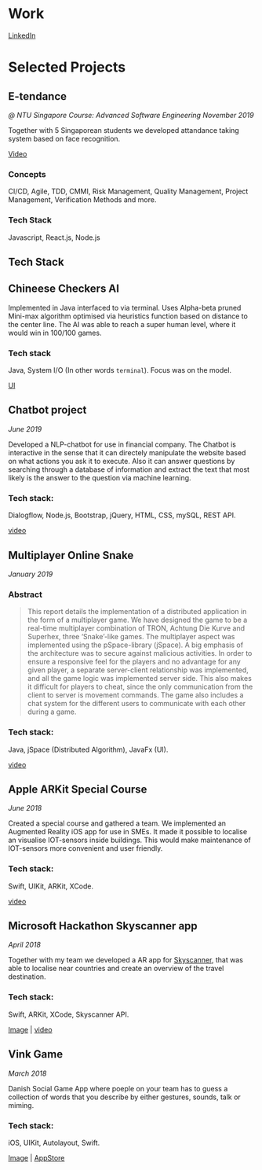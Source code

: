# Work

[LinkedIn](https://www.linkedin.com/in/simon-el-nahas-christensen-27145ba8/)

# Selected Projects

## E-tendance

*@ NTU Singapore* 
*Course: Advanced Software Engineering*
*November 2019*

Together with 5 Singaporean students we developed attandance taking system based on face recognition. 

[Video](https://photos.app.goo.gl/Y7cNXPkaD4Qs4icZ6) 

### Concepts

CI/CD, Agile, TDD, CMMI, Risk Management, Quality Management, Project Management, Verification Methods and more.

### Tech Stack

Javascript, React.js, Node.js 

## Tech Stack

## Chineese Checkers AI

Implemented in Java interfaced to via terminal.
Uses Alpha-beta pruned Mini-max algorithm optimised via heuristics function based on distance to the center line. The AI was able to reach a super human level, where it would win in 100/100 games.

### Tech stack
Java, System I/O (In other words `terminal`). Focus was on the model.

[UI](Assets/img/ChineeseCheckersAI.png)

## Chatbot project
*June 2019*

Developed a NLP-chatbot for use in financial company. The Chatbot is interactive in the sense that it can directely manipulate the website based on what actions you ask it to execute. Also it can answer questions by searching through a database of information and extract the text that most likely is the answer to the question via machine learning.

### Tech stack:
Dialogflow, Node.js, Bootstrap, jQuery, HTML, CSS, mySQL, REST API.

[video](https://drive.google.com/file/d/1X7G4s9m7PCDrZ6OJnGjLcYl2vseJ7aMS/preview)
## Multiplayer Online Snake
*January 2019*

### Abstract
> This report details the implementation of a distributed application in the form of a multiplayer game. We have designed the game to be a real-time multiplayer combination of TRON, Achtung Die Kurve and Superhex, three ‘Snake’-like games. The multiplayer aspect was implemented using the pSpace-library (jSpace). A big emphasis of the architecture was to secure against malicious activities. In order to ensure a responsive feel for the players and no advantage for any given player, a separate server-client relationship was implemented, and all the game logic was implemented server side. This also makes it difficult for players to cheat, since the only communication from the client to server is movement commands. The game also includes a chat system for the different users to communicate with each other during a game.

### Tech stack:
Java, jSpace (Distributed Algorithm), JavaFx (UI).

[video](https://drive.google.com/file/d/1U5i7INCZlc2znHz_QpiXmjFvmaPMfmfi/preview)
## Apple ARKit Special Course
*June 2018*

Created a special course and gathered a team. We implemented an Augmented Reality iOS app for use in SMEs. It made it possible to localise an visualise IOT-sensors inside buildings. This would make maintenance of IOT-sensors more convenient and user friendly.

### Tech stack:
Swift, UIKit, ARKit, XCode.

[video](https://drive.google.com/file/d/1XRKcSjee7M-nRq8RuQ1biik8B3mC2l2G/preview) 

## Microsoft Hackathon Skyscanner app
*April 2018*

Together with my team we developed a AR app for [Skyscanner](http://skyscanner.com), that was able to localise near countries and create an overview of the travel destination.

### Tech stack:
Swift, ARKit, XCode, Skyscanner API.

[Image](https://lh3.googleusercontent.com/zKVNU9v7BaifxAlOj1L-CCzSlTAQVjfFJIGF25y-yHfPnYhrhcoIDChBE8zJGXLna_YPZUh7LEOJywMSeLmN7ZiI6zoHlype5sq8TFxQ-TrgkKSImfHwDfRSmaqh3oz_TxzJq96CpB0=w1480-h1110-no) | [video](https://drive.google.com/file/d/1iQA-db3B6O78eNa3HCK_TW6_5wdbJmI3/preview)

## Vink Game

*March 2018*

Danish Social Game App where poeple on your team has to guess a collection of words that you describe by either gestures, sounds, talk or miming.

### Tech stack:
iOS, UIKit, Autolayout, Swift.

[Image](Assets/img/vink.png) | [AppStore](https://apps.apple.com/dk/app/vink/id1344789638)